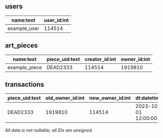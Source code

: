 ## users

| name:text    | user_id:int |
| ------------ | -------------- |
| example_user | 114514         |

## art_pieces

| name:text     | piece_uid:text | creator_id:int | owner_id:int |
| ------------- | -------------- | -------------- | ------------ |
| example_piece | DEAD2333       | 114514         | 1919810      |

## transactions

| piece_uid:text | old_owner_id:int | new_owner_id:int | dt:datetime         |
| -------------- | ---------------- | ---------------- | ------------------- |
| DEAD2333       | 1919810          | 114514           | 2023-10-01 12:00:00 |


*All data is not nullable; all IDs are unsigned.*
